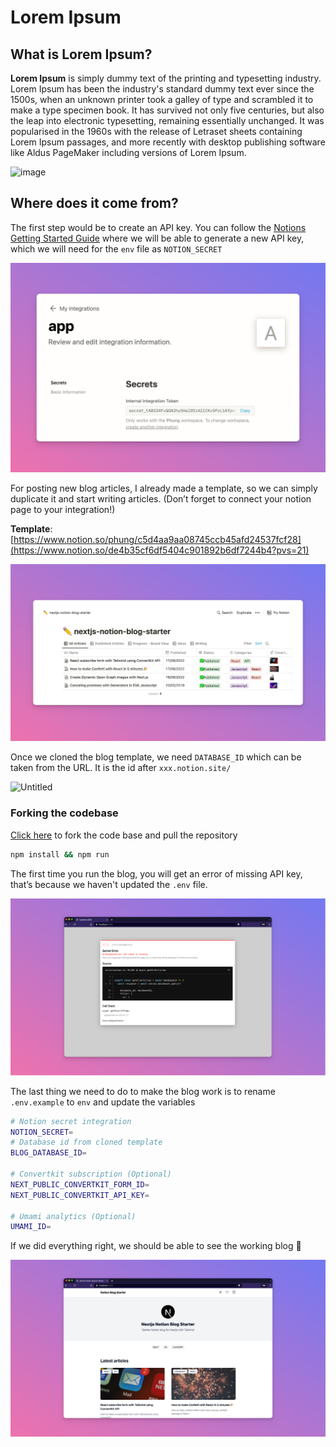 # Lorem Ipsum


## What is Lorem Ipsum?

**Lorem Ipsum** is simply dummy text of the printing and typesetting industry. Lorem Ipsum has been the industry's standard dummy text ever since the 1500s, when an unknown printer took a galley of type and scrambled it to make a type specimen book. It has survived not only five centuries, but also the leap into electronic typesetting, remaining essentially unchanged. It was popularised in the 1960s with the release of Letraset sheets containing Lorem Ipsum passages, and more recently with desktop publishing software like Aldus PageMaker including versions of Lorem Ipsum.

![image](/image/mock.avif)


## Where does it come from?


The first step would be to create an API key. You can follow the [Notions Getting Started Guide](https://developers.notion.com/docs/getting-started) where we will be able to generate a new API key, which we will need for the `env` file as `NOTION_SECRET`

![Untitled](/image/Untitled.png)

For posting new blog articles, I already made a template, so we can simply duplicate it and start writing articles. (Don’t forget to connect your notion page to your integration!)

**Template**: [https://www.notion.so/phung/c5d4aa9aa08745ccb45afd24537fcf28](https://www.notion.so/de4b35cf6df5404c901892b6df7244b4?pvs=21)

![Untitled](/image/Untitled%20(1).png)

Once we cloned the blog template, we need `DATABASE_ID` which can be taken from the URL. It is the id after `xxx.notion.site/`

![Untitled](/image/Untitled%20\(2.png)

### Forking the codebase

[Click here](https://github.com/tuanphungcz/nextjs-notion-blog-starter/fork) to fork the code base and pull the repository

```bash
npm install && npm run
```

The first time you run the blog, you will get an error of missing API key, that’s because we haven't updated the `.env` file.

![Untitled](/image/Untitled%20(2).png)

The last thing we need to do to make the blog work is to rename `.env.example` to `env` and update the variables

```bash
# Notion secret integration
NOTION_SECRET=
# Database id from cloned template
BLOG_DATABASE_ID=

# Convertkit subscription (Optional)
NEXT_PUBLIC_CONVERTKIT_FORM_ID=
NEXT_PUBLIC_CONVERTKIT_API_KEY=

# Umami analytics (Optional)
UMAMI_ID=
```

If we did everything right, we should be able to see the working blog 🎉

![Untitled](/image/Untitled%20(3).png)
